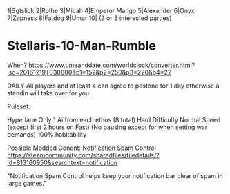 1|Sgtslick
2|Rothe
3|Micah
4|Emperor Mango
5|Alexander
6|Onyx
7|Zapness
8|Fatdog
9|Umar
10| (2 or 3 interested parties)

# Stellaris-10-Man-Rumble
When?
 https://www.timeanddate.com/worldclock/converter.html?iso=20161219T030000&p1=152&p2=250&p3=220&p4=22

DAILY 
All players and at least 4 can agree to postone for 1 day otherwise a standin will take over for you.



Ruleset:

Hyperlane Only
1 Ai from each ethos (8 total) 
Hard Difficulty
Normal Speed (except first 2 hours on Fast)
(No pausing except for when setting war demands)
100% habitability


Possible Modded Conent: Notification Spam Control
https://steamcommunity.com/sharedfiles/filedetails/?id=813160950&searchtext=notification

"Notification Spam Control helps keep your notification bar clear of spam in large games."

